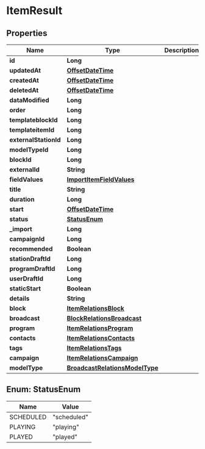 
# ItemResult

## Properties
Name | Type | Description | Notes
------------ | ------------- | ------------- | -------------
**id** | **Long** |  |  [optional]
**updatedAt** | [**OffsetDateTime**](OffsetDateTime.md) |  |  [optional]
**createdAt** | [**OffsetDateTime**](OffsetDateTime.md) |  |  [optional]
**deletedAt** | [**OffsetDateTime**](OffsetDateTime.md) |  |  [optional]
**dataModified** | **Long** |  |  [optional]
**order** | **Long** |  |  [optional]
**templateblockId** | **Long** |  |  [optional]
**templateitemId** | **Long** |  |  [optional]
**externalStationId** | **Long** |  |  [optional]
**modelTypeId** | **Long** |  | 
**blockId** | **Long** |  |  [optional]
**externalId** | **String** |  |  [optional]
**fieldValues** | [**ImportItemFieldValues**](ImportItemFieldValues.md) |  |  [optional]
**title** | **String** |  |  [optional]
**duration** | **Long** |  |  [optional]
**start** | [**OffsetDateTime**](OffsetDateTime.md) |  |  [optional]
**status** | [**StatusEnum**](#StatusEnum) |  |  [optional]
**_import** | **Long** |  |  [optional]
**campaignId** | **Long** |  |  [optional]
**recommended** | **Boolean** |  |  [optional]
**stationDraftId** | **Long** |  |  [optional]
**programDraftId** | **Long** |  |  [optional]
**userDraftId** | **Long** |  |  [optional]
**staticStart** | **Boolean** |  |  [optional]
**details** | **String** |  |  [optional]
**block** | [**ItemRelationsBlock**](ItemRelationsBlock.md) |  |  [optional]
**broadcast** | [**BlockRelationsBroadcast**](BlockRelationsBroadcast.md) |  |  [optional]
**program** | [**ItemRelationsProgram**](ItemRelationsProgram.md) |  |  [optional]
**contacts** | [**ItemRelationsContacts**](ItemRelationsContacts.md) |  |  [optional]
**tags** | [**ItemRelationsTags**](ItemRelationsTags.md) |  |  [optional]
**campaign** | [**ItemRelationsCampaign**](ItemRelationsCampaign.md) |  |  [optional]
**modelType** | [**BroadcastRelationsModelType**](BroadcastRelationsModelType.md) |  |  [optional]


<a name="StatusEnum"></a>
## Enum: StatusEnum
Name | Value
---- | -----
SCHEDULED | &quot;scheduled&quot;
PLAYING | &quot;playing&quot;
PLAYED | &quot;played&quot;



